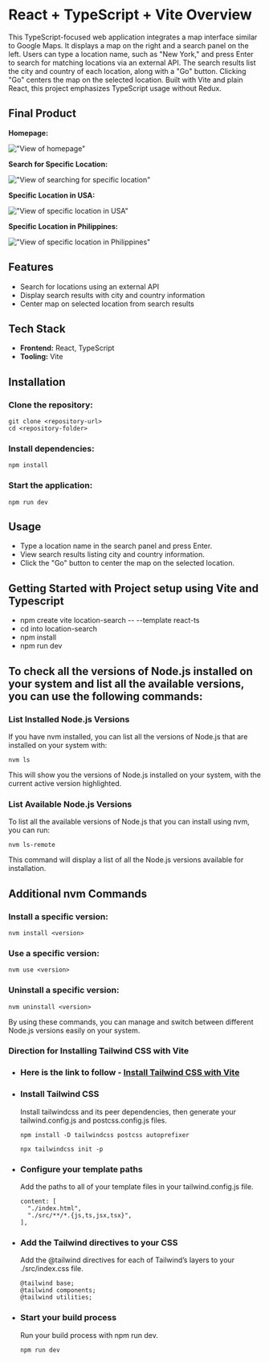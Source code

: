 # React + TypeScript + Vite Overview

This TypeScript-focused web application integrates a map interface similar to Google Maps. It displays a map on the right and a search panel on the left. Users can type a location name, such as "New York," and press Enter to search for matching locations via an external API. The search results list the city and country of each location, along with a "Go" button. Clicking "Go" centers the map on the selected location. Built with Vite and plain React, this project emphasizes TypeScript usage without Redux.

## Final Product

**Homepage:**

!["View of homepage"]()

**Search for Specific Location:**

!["View of searching for specific location"]()

**Specific Location in USA:**

!["View of specific location in USA"]()

**Specific Location in Philippines:**

!["View of specific location in Philippines"]()

## Features
* Search for locations using an external API
* Display search results with city and country information
* Center map on selected location from search results

## Tech Stack
* **Frontend:** React, TypeScript
* **Tooling:** Vite

## Installation

### Clone the repository:

```
git clone <repository-url>
cd <repository-folder>
```

### Install dependencies:

```
npm install
```

### Start the application:

```
npm run dev
```

## Usage
* Type a location name in the search panel and press Enter.
* View search results listing city and country information.
* Click the "Go" button to center the map on the selected location.

## Getting Started with Project setup using Vite and Typescript
* npm create vite location-search -- --template react-ts
* cd into location-search
* npm install
* npm run dev

## To check all the versions of Node.js installed on your system and list all the available versions, you can use the following commands:

### List Installed Node.js Versions
If you have nvm installed, you can list all the versions of Node.js that are installed on your system with:

```
nvm ls
```
This will show you the versions of Node.js installed on your system, with the current active version highlighted.

### List Available Node.js Versions
To list all the available versions of Node.js that you can install using nvm, you can run:

```
nvm ls-remote
```
This command will display a list of all the Node.js versions available for installation.

## Additional nvm Commands

### Install a specific version:

```
nvm install <version>
```

### Use a specific version:

```
nvm use <version>
```

### Uninstall a specific version:

```
nvm uninstall <version>
```

By using these commands, you can manage and switch between different Node.js versions easily on your system.

### Direction for Installing Tailwind CSS with Vite

- ### Here is the link to follow - [Install Tailwind CSS with Vite](https://tailwindcss.com/docs/guides/vite)
- ### Install Tailwind CSS
  Install tailwindcss and its peer dependencies, then generate your tailwind.config.js and postcss.config.js files.

  ```
  npm install -D tailwindcss postcss autoprefixer
  ```

  ```
  npx tailwindcss init -p
  ```
- ### Configure your template paths
  Add the paths to all of your template files in your tailwind.config.js file.

  ```
  content: [
    "./index.html",
    "./src/**/*.{js,ts,jsx,tsx}",
  ],
  ```
- ### Add the Tailwind directives to your CSS
  Add the @tailwind directives for each of Tailwind’s layers to your ./src/index.css file.

  ```
  @tailwind base;
  @tailwind components;
  @tailwind utilities;
  ```

- ### Start your build process
  Run your build process with npm run dev.

  ```
  npm run dev
  ```